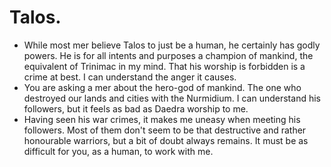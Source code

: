 # Talos.

- While most mer believe Talos to just be a human, he certainly has godly powers. He is for all intents and purposes a champion of mankind, the equivalent of Trinimac in my mind. That his worship is forbidden is a crime at best. I can understand the anger it causes.
- You are asking a mer about the hero-god of mankind. The one who destroyed our lands and cities with the Nurmidium. I can understand his followers, but it feels as bad as Daedra worship to me.
- Having seen his war crimes, it makes me uneasy when meeting his followers. Most of them don't seem to be that destructive and rather honourable warriors, but a bit of doubt always remains. It must be as difficult for you, as a human, to work with me.
